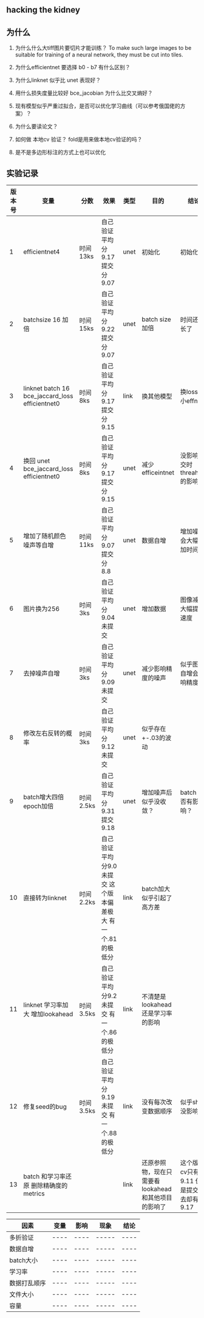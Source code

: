 ## hacking the kidney 

## 为什么

1. 为什么什么大tiff图片要切片才能训练？ To make such large images to be suitable for training of a neural network, they must be cut into tiles.

2. 为什么efficientnet 要选择 b0 - b7 有什么区别？

3. 为什么linknet 似乎比 unet 表现好？

4. 用什么损失度量比较好 bce_jacobian 为什么比交叉熵好？

5. 现有模型似乎严重过拟合，是否可以优化学习曲线（可以参考俄国佬的方案）？

6. 为什么要读论文？

7. 如何做 本地cv 验证？ fold是用来做本地cv验证的吗？

8. 是不是多边形标注的方式上也可以优化

## 实验记录

|  版本号   | 变量  | 分数 | 效果 | 类型 | 目的 | 结论 |
|  ---- | ---- | ---- | ----- | ---- | ----- | ---- |
|  1  | efficientnet4  | 时间13ks  | 自己验证平均分9.17 提交分 9.07 | unet | 初始化 | 初始化 |
|  2  | batchsize 16 加倍 | 时间15ks  | 自己验证平均分9.22 提交分 9.07 | unet | batch size 加倍 | 时间还变长了 |
|  3  | linknet batch 16 bce_jaccard_loss efficientnet0 | 时间8ks  | 自己验证平均分9.17 提交分 9.15 | link | 换其他模型| 换loss 减小effnet|
|  4  | 换回 unet bce_jaccard_loss efficientnet0 | 时间8ks  | 自己验证平均分9.17 提交分 9.15 | unet | 减少efficeintnet | 没影响 提交时threahold的影响 |
|  5  | 增加了随机颜色 噪声等自增 | 时间11ks  | 自己验证平均分9.07 提交分 8.8 | unet | 数据自增 | 增加噪声会大幅增加时间 |
|  6  | 图片换为256 | 时间3ks  | 自己验证平均分9.04 未提交 | unet | 增加数据 | 图像减小大幅提升速度 |
|  7  | 去掉噪声自增 | 时间3ks  | 自己验证平均分9.09 未提交 | unet | 减少影响精度的噪声 | 似乎图像自增会影响精度 |
|  8  | 修改左右反转的概率 | 时间3ks  | 自己验证平均分9.12 未提交 | unet | 似乎存在+-.03的波动 | |
|  9  | batch增大四倍 epoch加倍 | 时间2.5ks  | 自己验证平均分9.31 提交9.18 | unet | 增加噪声后似乎没收敛？ | batch 是否有影响？ |
|  10  | 直接转为linknet | 时间2.2ks  | 自己验证平均分9.0 未提交 这个版本偏差极大 有一个.81的极低分 | link | batch加大似乎引起了高方差 |  |
|  11  | linknet 学习率加大 增加lookahead | 时间3.5ks  | 自己验证平均分9.2 未提交 有一个.86的极低分  | link | 不清楚是lookahead还是学习率的影响 |  |
|  12  | 修复seed的bug | 时间3.5ks  | 自己验证平均分9.19 未提交 有一个.88的极低分  | link | 没有每次改变数据顺序 | 似乎shuff没影响？ |
|  13  | batch 和学习率还原 删除精确度的metrics |   |   | link | 还原参照物，现在只需要看lookahead和其他项目的影响了 | 这个版本cv只有9.11 但是提交上去却有9.17 |

|  因素   | 变量  | 影响 | 现象 | 结论 |
|  ---- | ---- | ---- | ----- | ---- |
|  多折验证 | ---- | ---- | ----- | ---- |
|  数据自增 | ---- | ---- | ----- | ---- |
|  batch大小 | ---- | ---- | ----- | ---- |
|  学习率 | ---- | ---- | ----- | ---- |
|  数据打乱顺序 | ---- | ---- | ----- | ---- |
|  文件大小 | ---- | ---- | ----- | ---- |
|  容量 | ---- | ---- | ----- | ---- |